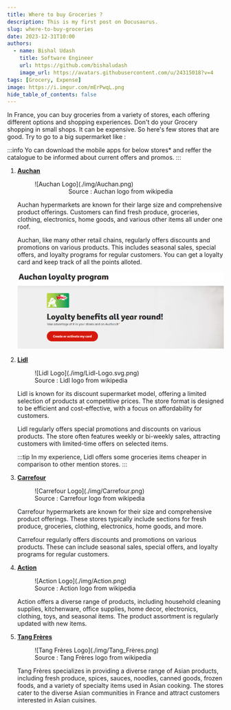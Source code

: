 ```yaml
---
title: Where to buy Groceries ?
description: This is my first post on Docusaurus.
slug: where-to-buy-groceries
date: 2023-12-31T10:00
authors:
  - name: Bishal Udash
    title: Software Engineer
    url: https://github.com/bishaludash
    image_url: https://avatars.githubusercontent.com/u/24315018?v=4
tags: [Grocery, Expense]
image: https://i.imgur.com/mErPwqL.png
hide_table_of_contents: false
---
```


In France, you can buy groceries from a variety of stores, each offering different options and shopping experiences. Don't do your Grocery shopping in small shops. It can be expensive. So here's few stores that are good. Try to go to a big supermarket like :

:::info
Yo can download the mobile apps for below stores\* and reffer the catalogue to be informed about current offers and promos.
:::

<!-- truncate -->

1.  <u>[**Auchan**](https://www.auchan.fr/)</u>
    <figure>
    ![Auchan Logo](./img/Auchan.png)
    <figcaption>
    <center>
    Source : Auchan logo from wikipedia
    </center>
    </figcaption>
    </figure>

    Auchan hypermarkets are known for their large size and comprehensive product offerings. Customers can find fresh produce, groceries, clothing, electronics, home goods, and various other items all under one roof.

    Auchan, like many other retail chains, regularly offers discounts and promotions on various products. This includes seasonal sales, special offers, and loyalty programs for regular customers. You can get a loyalty card and keep track of all the points alloted.

    ![](./img/auchan-loyalty.png)

2.  <u>[**Lidl**](https://www.lidl.fr/)</u>
    <figure>
    ![Lidl Logo](./img/Lidl-Logo.svg.png)
    <figcaption>
    Source : Lidl logo from wikipedia
    </figcaption>
    </figure>

    Lidl is known for its discount supermarket model, offering a limited selection of products at competitive prices. The store format is designed to be efficient and cost-effective, with a focus on affordability for customers.

    Lidl regularly offers special promotions and discounts on various products. The store often features weekly or bi-weekly sales, attracting customers with limited-time offers on selected items.

    :::tip
    In my experience, Lidl offers some groceries items cheaper in comparison to other mention stores.
    :::

3.  <u>[**Carrefour**](https://www.carrefour.fr/)</u>
    <figure>
    ![Carrefour Logo](./img/Carrefour.png)
    <figcaption>
    Source : Carrefour logo from wikipedia
    </figcaption>
    </figure>

    Carrefour hypermarkets are known for their size and comprehensive product offerings. These stores typically include sections for fresh produce, groceries, clothing, electronics, home goods, and more.

    Carrefour regularly offers discounts and promotions on various products. These can include seasonal sales, special offers, and loyalty programs for regular customers.

4.  <u>[**Action**](https://www.action.com/fr-fr/)</u>
    <figure>
    ![Action Logo](./img/Action.png)
    <figcaption>
    Source : Action logo from wikipedia
    </figcaption>
    </figure>

    Action offers a diverse range of products, including household cleaning supplies, kitchenware, office supplies, home decor, electronics, clothing, toys, and seasonal items. The product assortment is regularly updated with new items.

5.  <u>[**Tang Frères**](https://www.tang-freres.fr/)</u>
    <figure>
    ![Tang Frères Logo](./img/Tang_Frères.png)
    <figcaption>
    Source : Tang Frères logo from wikipedia
    </figcaption>
    </figure>

    Tang Frères specializes in providing a diverse range of Asian products, including fresh produce, spices, sauces, noodles, canned goods, frozen foods, and a variety of specialty items used in Asian cooking. The stores cater to the diverse Asian communities in France and attract customers interested in Asian cuisines.
